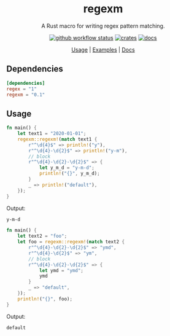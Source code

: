 <div align="center">

 # regexm
 
 A Rust macro for writing regex pattern matching.

 [![github workflow status](https://img.shields.io/github/workflow/status/TaKO8Ki/regexm/CI/main)](https://github.com/TaKO8Ki/regexm/actions) [![crates](https://img.shields.io/crates/v/regexm.svg?logo=rust)](https://crates.io/crates/regexm) [![docs](https://img.shields.io/badge/docs-regexm-8da0cb?labelColor=555555&logo=rust)](https://docs.rs/regexm)

 [Usage](##Usage) | [Examples](examples) | [Docs](https://docs.rs/regexm)

</div>

## Dependencies

```toml
[dependencies]
regex = "1"
regexm = "0.1"
```

## Usage

```rust
fn main() {
    let text1 = "2020-01-01";
    regexm::regexm!(match text1 {
        r"^\d{4}$" => println!("y"),
        r"^\d{4}-\d{2}$" => println!("y-m"),
        // block
        r"^\d{4}-\d{2}-\d{2}$" => {
            let y_m_d = "y-m-d";
            println!("{}", y_m_d);
        }
        _ => println!("default"),
    });
}
```

Output:

```sh
y-m-d
```


```rust
fn main() {
    let text2 = "foo";
    let foo = regexm::regexm!(match text2 {
        r"^\d{4}-\d{2}-\d{2}$" => "ymd",
        r"^\d{4}-\d{2}$" => "ym",
        // block
        r"^\d{4}-\d{2}-\d{2}$" => {
            let ymd = "ymd";
            ymd
        }
        _ => "default",
    });
    println!("{}", foo);
}
```

Output:

```sh
default
```

